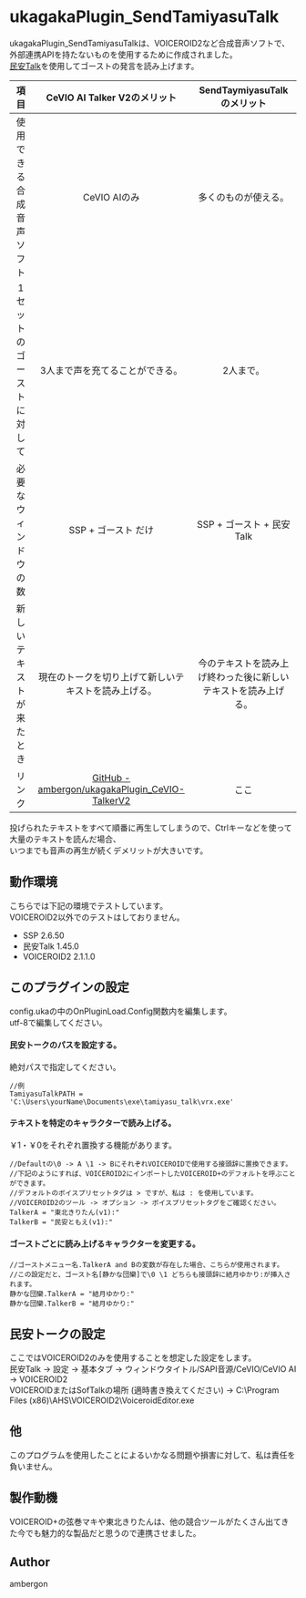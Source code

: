 # ukagakaPlugin_SendTamiyasuTalk
ukagakaPlugin_SendTamiyasuTalkは、VOICEROID2など合成音声ソフトで、外部連携APIを持たないものを使用するために作成されました。<br>
[民安Talk](https://publish-tool.blogspot.com/2012/09/voiceroid-live-gear2ch-niconama-comment.html)を使用してゴーストの発言を読み上げます。<br>



|項目|CeVIO AI Talker V2のメリット|SendTaymiyasuTalkのメリット|
|:--:|:--:|:--:|
|使用できる合成音声ソフト|CeVIO AIのみ|多くのものが使える。|
|1セットのゴーストに対して|3人まで声を充てることができる。|2人まで。|
|必要なウィンドウの数|SSP + ゴースト だけ| SSP + ゴースト + 民安Talk|
|新しいテキストが来たとき|現在のトークを切り上げて新しいテキストを読み上げる。|今のテキストを読み上げ終わった後に新しいテキストを読み上げる。|
|リンク| [GitHub - ambergon/ukagakaPlugin_CeVIO-TalkerV2](https://github.com/ambergon/ukagakaPlugin_CeVIO-TalkerV2) |ここ|


投げられたテキストをすべて順番に再生してしまうので、Ctrlキーなどを使って大量のテキストを読んだ場合、<br>
いつまでも音声の再生が続くデメリットが大きいです。<br>


## 動作環境
こちらでは下記の環境でテストしています。<br>
VOICEROID2以外でのテストはしておりません。<br>

- SSP 2.6.50
- 民安Talk 1.45.0
- VOICEROID2 2.1.1.0


## このプラグインの設定
config.ukaの中のOnPluginLoad.Config関数内を編集します。<br>
utf-8で編集してください。<br>


#### 民安トークのパスを設定する。
絶対パスで指定してください。<br>
```{ .config.uka }
//例
TamiyasuTalkPATH = 'C:\Users\yourName\Documents\exe\tamiyasu_talk\vrx.exe'
```


#### テキストを特定のキャラクターで読み上げる。
￥1・￥0をそれぞれ置換する機能があります。<br>
```{ .config.uka }
//Defaultの\0 -> A \1 -> BにそれぞれVOICEROIDで使用する接頭辞に置換できます。
//下記のようにすれば、VOICEROID2にインポートしたVOICEROID+のデフォルトを呼ぶことができます。
//デフォルトのボイスプリセットタグは > ですが、私は : を使用しています。
//VOICEROID2のツール -> オプション -> ボイスプリセットタグをご確認ください。
TalkerA = "東北きりたん(v1):"
TalkerB = "民安ともえ(v1):"
```


#### ゴーストごとに読み上げるキャラクターを変更する。
```
//ゴーストメニュー名.TalkerA and Bの変数が存在した場合、こちらが使用されます。
//この設定だと、ゴースト名[静かな団欒]で\0 \1 どちらも接頭辞に結月ゆかり:が挿入されます。
静かな団欒.TalkerA = "結月ゆかり:"
静かな団欒.TalkerB = "結月ゆかり:"
```


## 民安トークの設定
ここではVOICEROID2のみを使用することを想定した設定をします。<br>
民安Talk -> 設定 -> 基本タブ -> ウィンドウタイトル/SAPI音源/CeVIO/CeVIO AI -> VOICEROID2<br>
VOICEROIDまたはSofTalkの場所 (適時書き換えてください) -> C:\Program Files (x86)\AHS\VOICEROID2\VoiceroidEditor.exe<br>


## 他
このプログラムを使用したことによるいかなる問題や損害に対して、私は責任を負いません。<br>


## 製作動機
VOICEROID+の弦巻マキや東北きりたんは、他の競合ツールがたくさん出てきた今でも魅力的な製品だと思うので連携させました。<br>


## Author
ambergon


